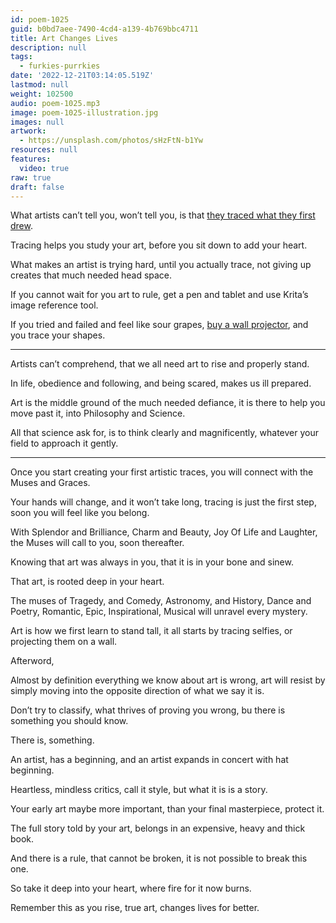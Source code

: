 ```yaml
---
id: poem-1025
guid: b0bd7aee-7490-4cd4-a139-4b769bbc4711
title: Art Changes Lives
description: null
tags:
  - furkies-purrkies
date: '2022-12-21T03:14:05.519Z'
lastmod: null
weight: 102500
audio: poem-1025.mp3
image: poem-1025-illustration.jpg
images: null
artwork:
  - https://unsplash.com/photos/sHzFtN-b1Yw
resources: null
features:
  video: true
raw: true
draft: false
---
```


What artists can’t tell you, won’t tell you,
is that [they traced what they first drew][1].

Tracing helps you study your art,
before you sit down to add your heart.

What makes an artist is trying hard, until you actually trace,
not giving up creates that much needed head space.

If you cannot wait for you art to rule,
get a pen and tablet and use Krita’s image reference tool.

If you tried and failed and feel like sour grapes,
[buy a wall projector][2], and you trace your shapes.

---

Artists can’t comprehend,
that we all need art to rise and properly stand.

In life, obedience and following, and being scared,
makes us ill prepared.

Art is the middle ground of the much needed defiance,
it is there to help you move past it, into Philosophy and Science.

All that science ask for, is to think clearly and magnificently,
whatever your field to approach it gently.

---

Once you start creating your first artistic traces,
you will connect with the Muses and Graces.

Your hands will change, and it won’t take long,
tracing is just the first step, soon you will feel like you belong.

With Splendor and Brilliance, Charm and Beauty, Joy Of Life and Laughter,
the Muses will call to you, soon thereafter.

Knowing that art was always in you,
that it is in your bone and sinew.

That art,
is rooted deep in your heart.

The muses of Tragedy, and Comedy, Astronomy, and History,
Dance and Poetry, Romantic, Epic, Inspirational, Musical will unravel every mystery.

Art is how we first learn to stand tall,
it all starts by tracing selfies, or projecting them on a wall.


Afterword,

Almost by definition everything we know about art is wrong,
art will resist by simply moving into the opposite direction of what we say it is.

Don’t try to classify, what thrives of proving you wrong,
bu there is something you should know.

There is,
something.

An artist, has a beginning,
and an artist expands in concert with hat beginning.

Heartless, mindless critics, call it style,
but what it is is a story.

Your early art maybe more important,
than your final masterpiece, protect it.

The full story told by your art,
belongs in an expensive, heavy and thick book.

And there is a rule, that cannot be broken,
it is not possible to break this one.

So take it deep into your heart,
where fire for it now burns.

Remember this as you rise,
true art, changes lives for better.

[1]: https://catpea.com/permalink/0a216864-3c2d-4a66-ac83-3c774d6de993/
[2]: https://www.youtube.com/results?search_query=art+projector
